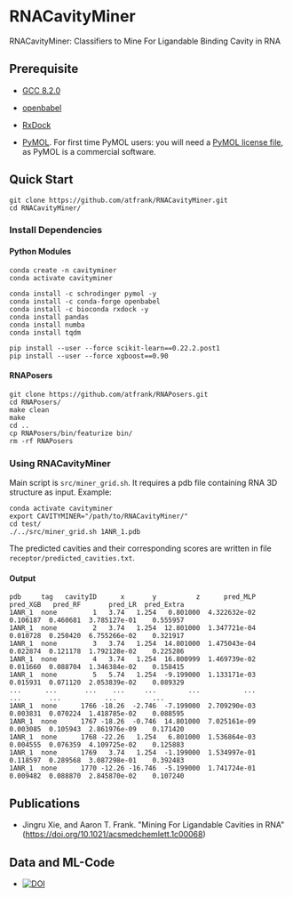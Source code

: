 # RNACavityMiner
RNACavityMiner: Classifiers to Mine For Ligandable Binding Cavity in RNA

## Prerequisite
* [GCC 8.2.0]()

* [openbabel](http://openbabel.org/wiki/Category:Installation)

* [RxDock](https://www.rxdock.org/)

* [PyMOL](https://pymol.org/). For first time PyMOL users: you will need a [PyMOL license file](https://pymol.org/2/buy.html?q=buy), as PyMOL is a commercial software.


## Quick Start
```
git clone https://github.com/atfrank/RNACavityMiner.git
cd RNACavityMiner/
```
### Install Dependencies

#### Python Modules
```
conda create -n cavityminer
conda activate cavityminer

conda install -c schrodinger pymol -y
conda install -c conda-forge openbabel
conda install -c bioconda rxdock -y
conda install pandas
conda install numba
conda install tqdm

pip install --user --force scikit-learn==0.22.2.post1
pip install --user --force xgboost==0.90 
```

#### RNAPosers
```
git clone https://github.com/atfrank/RNAPosers.git
cd RNAPosers/
make clean
make
cd ..
cp RNAPosers/bin/featurize bin/
rm -rf RNAPosers
```

### Using RNACavityMiner
Main script is `src/miner_grid.sh`. It requires a pdb file containing RNA 3D structure as input.
Example:
```
conda activate cavityminer
export CAVITYMINER="/path/to/RNACavityMiner/"
cd test/
./../src/miner_grid.sh 1ANR_1.pdb
```
The predicted cavities and their corresponding scores are written in file `receptor/predicted_cavities.txt`.

#### Output
```
pdb     tag   cavityID      x       y          z      pred_MLP  pred_XGB   pred_RF       pred_LR  pred_Extra                                                                                                      
1ANR_1  none         1   3.74   1.254   0.801000  4.322632e-02  0.106187  0.460681  3.785127e-01    0.555957
1ANR_1  none         2   3.74   1.254  12.801000  1.347721e-04  0.010728  0.250420  6.755266e-02    0.321917
1ANR_1  none         3   3.74   1.254  14.801000  1.475043e-04  0.022874  0.121178  1.792128e-02    0.225286
1ANR_1  none         4   3.74   1.254  16.800999  1.469739e-02  0.011660  0.088704  1.346384e-02    0.158415
1ANR_1  none         5   5.74   1.254  -9.199000  1.133171e-03  0.015931  0.071120  2.053839e-02    0.089329
...      ...       ...    ...     ...        ...           ...       ...       ...           ...         ...
1ANR_1  none      1766 -18.26  -2.746  -7.199000  2.709290e-03  0.003831  0.070224  1.418785e-02    0.088595
1ANR_1  none      1767 -18.26  -0.746  14.801000  7.025161e-09  0.003085  0.105943  2.861976e-09    0.171420
1ANR_1  none      1768 -22.26   1.254   6.801000  1.536864e-03  0.004555  0.076359  4.109725e-02    0.125883
1ANR_1  none      1769   3.74   1.254  -1.199000  1.534997e-01  0.118597  0.289568  3.087298e-01    0.392483
1ANR_1  none      1770 -12.26 -16.746  -5.199000  1.741724e-01  0.009482  0.088870  2.845870e-02    0.107240
```
## Publications
* Jingru Xie, and Aaron T. Frank. "Mining For Ligandable Cavities in RNA" (https://doi.org/10.1021/acsmedchemlett.1c00068)

## Data and ML-Code
* [![DOI](https://zenodo.org/badge/DOI/10.5281/zenodo.4049068.svg)](https://doi.org/10.5281/zenodo.4049068)



